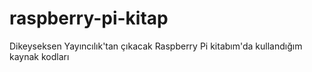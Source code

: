 raspberry-pi-kitap
==================

Dikeyseksen Yayıncılık'tan çıkacak Raspberry Pi kitabım'da kullandığım kaynak kodları
